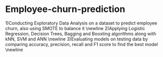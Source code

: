 # Employee-churn-prediction

1)Conducting Exploratory Data Analysis on a dataset to predict employee churn, also using SMOTE to balance it \newline
2)Applying Logistic Regression, Decision Trees, Bagging and Boosting algorithms along with kNN, SVM and ANN \newline
3)Evaluating models on testing data by comparing accuracy, precision, recall and F1 score to find the best model \newline
